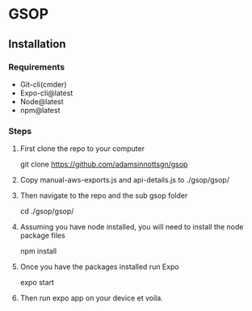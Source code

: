 # GSOP

## Installation

### Requirements
- Git-cli(cmder)
- Expo-cli@latest
- Node@latest
- npm@latest

### Steps

1. First clone the repo to your computer

    git clone https://github.com/adamsinnottsgn/gsop

2. Copy manual-aws-exports.js and api-details.js to ./gsop/gsop/

3. Then navigate to the repo and the sub gsop folder
	
	cd ./gsop/gsop/

4. Assuming you have node installed, you will need to install the node package files
	
	npm install

5. Once you have the packages installed run Expo
	
	expo start

6. Then run expo app on your device et voila.